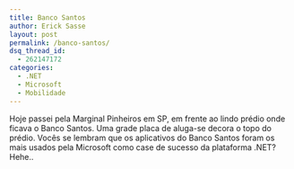 ```yaml
---
title: Banco Santos
author: Erick Sasse
layout: post
permalink: /banco-santos/
dsq_thread_id:
  - 262147172
categories:
  - .NET
  - Microsoft
  - Mobilidade
---
```

Hoje passei pela Marginal Pinheiros em SP, em frente ao lindo pr&eacute;dio onde ficava o Banco Santos. Uma grade placa de aluga-se decora o topo do pr&eacute;dio. Voc&ecirc;s se lembram que os aplicativos do Banco Santos foram os mais usados pela Microsoft como case de sucesso da plataforma .NET? Hehe..